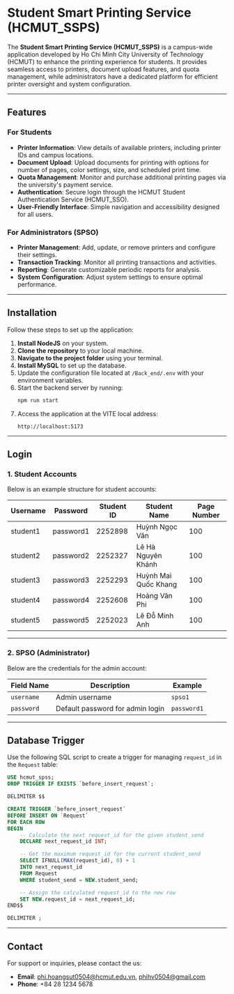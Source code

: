 # Student Smart Printing Service (HCMUT_SSPS)

The **Student Smart Printing Service (HCMUT_SSPS)** is a campus-wide application developed by Ho Chi Minh City University of Technology (HCMUT) to enhance the printing experience for students. It provides seamless access to printers, document upload features, and quota management, while administrators have a dedicated platform for efficient printer oversight and system configuration.

---

## **Features**

### For Students
- **Printer Information**: View details of available printers, including printer IDs and campus locations.
- **Document Upload**: Upload documents for printing with options for number of pages, color settings, size, and scheduled print time.
- **Quota Management**: Monitor and purchase additional printing pages via the university's payment service.
- **Authentication**: Secure login through the HCMUT Student Authentication Service (HCMUT_SSO).
- **User-Friendly Interface**: Simple navigation and accessibility designed for all users.

### For Administrators (SPSO)
- **Printer Management**: Add, update, or remove printers and configure their settings.
- **Transaction Tracking**: Monitor all printing transactions and activities.
- **Reporting**: Generate customizable periodic reports for analysis.
- **System Configuration**: Adjust system settings to ensure optimal performance.

---

## **Installation**

Follow these steps to set up the application:

1. **Install NodeJS** on your system.
2. **Clone the repository** to your local machine.
3. **Navigate to the project folder** using your terminal.
4. **Install MySQL** to set up the database.
5. Update the configuration file located at `/Back_end/.env` with your environment variables.
6. Start the backend server by running:
   ```bash
   npm run start
   ```
7. Access the application at the VITE local address:
   ```
   http://localhost:5173
   ```

---

## **Login**

### 1. Student Accounts

Below is an example structure for student accounts:

| Username   | Password   | Student ID | Student Name            | Page Number |
|------------|------------|------------|-------------------------|-------------|
| student1   | password1  | 2252898    | Huỳnh Ngọc Vân          | 100         |
| student2   | password2  | 2252327    | Lê Hà Nguyên Khánh      | 100         |
| student3   | password3  | 2252293    | Huỳnh Mai Quốc Khang    | 100         |
| student4   | password4  | 2252608    | Hoàng Văn Phi           | 100         |
| student5   | password5  | 2252023    | Lê Đỗ Minh Anh          | 100         |

---

### 2. SPSO (Administrator)

Below are the credentials for the admin account:

| Field Name   | Description                              | Example              |
|--------------|------------------------------------------|----------------------|
| `username`   | Admin username                          | `spso1`              |
| `password`   | Default password for admin login         | `password1`          |

---

## **Database Trigger**

Use the following SQL script to create a trigger for managing `request_id` in the `Request` table:

```sql
USE hcmut_spss;
DROP TRIGGER IF EXISTS `before_insert_request`;

DELIMITER $$

CREATE TRIGGER `before_insert_request`
BEFORE INSERT ON `Request`
FOR EACH ROW
BEGIN
    -- Calculate the next request_id for the given student_send
    DECLARE next_request_id INT;

    -- Get the maximum request_id for the current student_send
    SELECT IFNULL(MAX(request_id), 0) + 1
    INTO next_request_id
    FROM Request
    WHERE student_send = NEW.student_send;

    -- Assign the calculated request_id to the new row
    SET NEW.request_id = next_request_id;
END$$

DELIMITER ;
```

---

## **Contact**

For support or inquiries, please contact the us:

- **Email**: phi.hoangsut0504@hcmut.edu.vn, phihv0504@gmail.com
- **Phone**: +84 28 1234 5678
